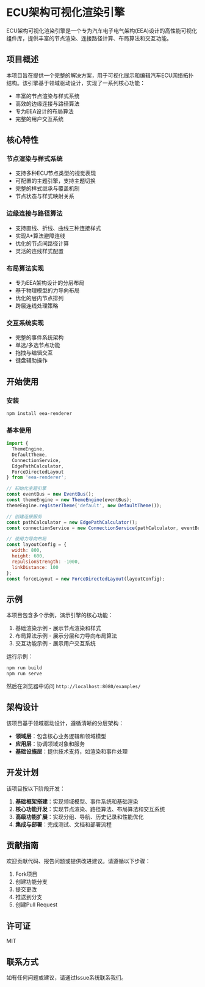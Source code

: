 # ECU架构可视化渲染引擎

ECU架构可视化渲染引擎是一个专为汽车电子电气架构(EEA)设计的高性能可视化组件库，提供丰富的节点渲染、连接路径计算、布局算法和交互功能。

## 项目概述

本项目旨在提供一个完整的解决方案，用于可视化展示和编辑汽车ECU网络拓扑结构。该引擎基于领域驱动设计，实现了一系列核心功能：

- 丰富的节点渲染与样式系统
- 高效的边缘连接与路径算法
- 专为EEA设计的布局算法
- 完整的用户交互系统

## 核心特性

### 节点渲染与样式系统

- 支持多种ECU节点类型的视觉表现
- 可配置的主题引擎，支持主题切换
- 完整的样式继承与覆盖机制
- 节点状态与样式映射关系

### 边缘连接与路径算法

- 支持直线、折线、曲线三种连接样式
- 实现A*算法避障连线
- 优化的节点间路径计算
- 灵活的连线样式配置

### 布局算法实现

- 专为EEA架构设计的分层布局
- 基于物理模型的力导向布局
- 优化的层内节点排列
- 跨层连线处理策略

### 交互系统实现

- 完整的事件系统架构
- 单选/多选节点功能
- 拖拽与编辑交互
- 键盘辅助操作

## 开始使用

### 安装

```bash
npm install eea-renderer
```

### 基本使用

```javascript
import { 
  ThemeEngine, 
  DefaultTheme, 
  ConnectionService,
  EdgePathCalculator,
  ForceDirectedLayout
} from 'eea-renderer';

// 初始化主题引擎
const eventBus = new EventBus();
const themeEngine = new ThemeEngine(eventBus);
themeEngine.registerTheme('default', new DefaultTheme());

// 创建连接服务
const pathCalculator = new EdgePathCalculator();
const connectionService = new ConnectionService(pathCalculator, eventBus);

// 使用力导向布局
const layoutConfig = {
  width: 800,
  height: 600,
  repulsionStrength: -1000,
  linkDistance: 100
};
const forceLayout = new ForceDirectedLayout(layoutConfig);
```

## 示例

本项目包含多个示例，演示引擎的核心功能：

1. 基础渲染示例 - 展示节点渲染和样式
2. 布局算法示例 - 展示分层和力导向布局算法
3. 交互功能示例 - 展示用户交互系统

运行示例：

```bash
npm run build
npm run serve
```

然后在浏览器中访问 `http://localhost:8080/examples/`

## 架构设计

该项目基于领域驱动设计，遵循清晰的分层架构：

- **领域层**：包含核心业务逻辑和领域模型
- **应用层**：协调领域对象和服务
- **基础设施层**：提供技术支持，如渲染和事件处理

## 开发计划

该项目按以下阶段开发：

1. **基础框架搭建**：实现领域模型、事件系统和基础渲染
2. **核心功能开发**：实现节点渲染、路径算法、布局算法和交互系统
3. **高级功能扩展**：实现分组、导航、历史记录和性能优化
4. **集成与部署**：完成测试、文档和部署流程

## 贡献指南

欢迎贡献代码、报告问题或提供改进建议。请遵循以下步骤：

1. Fork项目
2. 创建功能分支
3. 提交更改
4. 推送到分支
5. 创建Pull Request

## 许可证

MIT

## 联系方式

如有任何问题或建议，请通过Issue系统联系我们。 
